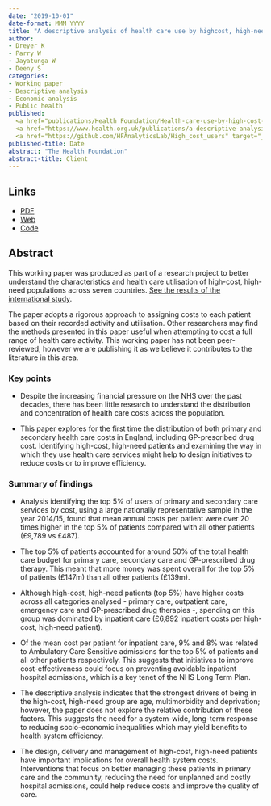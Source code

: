 ```yaml
---
date: "2019-10-01"
date-format: MMM YYYY
title: "A descriptive analysis of health care use by highcost, high-need patients in England"
author:
- Dreyer K
- Parry W
- Jayatunga W
- Deeny S
categories:
- Working paper
- Descriptive analysis
- Economic analysis
- Public health
published:
  <a href="publications/Health Foundation/Health-care-use-by-high-cost-high-need-patients-WP07.pdf" target="_blank">PDF</a></br>
  <a href="https://www.health.org.uk/publications/a-descriptive-analysis-of-health-care-use-by-high-cost-high-need-patients-in-england" target="_blank">Web</a></br>
  <a href="https://github.com/HFAnalyticsLab/High_cost_users" target="_blank">Code</a>
published-title: Date
abstract: "The Health Foundation"
abstract-title: Client
---
```


## Links

* <a href="../publications/Health Foundation/Health-care-use-by-high-cost-high-need-patients-WP07.pdf" target="_blank">PDF</a></br>
* <a href="https://www.health.org.uk/publications/a-descriptive-analysis-of-health-care-use-by-high-cost-high-need-patients-in-england" target="_blank">Web</a></br>
* <a href="https://github.com/HFAnalyticsLab/High_cost_users" target="_blank">Code</a>



## Abstract

This working paper was produced as part of a research project to better understand the characteristics and health care utilisation of high-cost, high-need populations across seven countries. [See the results of the international study](https://journals.plos.org/plosone/article?id=10.1371/journal.pone.0217353).

The paper adopts a rigorous approach to assigning costs to each patient based on their recorded activity and utilisation. Other researchers may find the methods presented in this paper useful when attempting to cost a full range of health care activity. This working paper has not been peer-reviewed, however we are publishing it as we believe it contributes to the literature in this area.

### Key points

- Despite the increasing financial pressure on the NHS over the past decades, there has been little research to understand the distribution and concentration of health care costs across the population.

- This paper explores for the first time the distribution of both primary and secondary health care costs in England, including GP-prescribed drug cost. Identifying high-cost, high-need patients and examining the way in which they use health care services might help to design initiatives to reduce costs or to improve efficiency.

### Summary of findings

- Analysis identifying the top 5% of users of primary and secondary care services by cost, using a large nationally representative sample in the year 2014/15, found that mean annual costs per patient were over 20 times higher in the top 5% of patients compared with all other patients (£9,789 vs £487).

- The top 5% of patients accounted for around 50% of the total health care budget for primary care, secondary care and GP-prescribed drug therapy. This meant that more money was spent overall for the top 5% of patients (£147m) than all other patients (£139m).

- Although high-cost, high-need patients (top 5%) have higher costs across all categories analysed - primary care, outpatient care, emergency care and GP-prescribed drug therapies -, spending on this group was dominated by inpatient care (£6,892 inpatient costs per high-cost, high-need patient).

- Of the mean cost per patient for inpatient care, 9% and 8% was related to Ambulatory Care Sensitive admissions for the top 5% of patients and all other patients respectively. This suggests that initiatives to improve cost-effectiveness could focus on preventing avoidable inpatient hospital admissions, which is a key tenet of the NHS Long Term Plan.

- The descriptive analysis indicates that the strongest drivers of being in the high-cost, high-need group are age, multimorbidity and deprivation; however, the paper does not explore the relative contribution of these factors. This suggests the need for a system-wide, long-term response to reducing socio-economic inequalities which may yield benefits to health system efficiency.

- The design, delivery and management of high-cost, high-need patients have important implications for overall health system costs. Interventions that focus on better managing these patients in primary care and the community, reducing the need for unplanned and costly hospital admissions, could help reduce costs and improve the quality of care.


